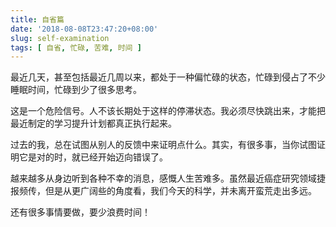 ```yaml
---
title: 自省篇
date: '2018-08-08T23:47:20+08:00'
slug: self-examination
tags: [ 自省, 忙碌, 苦难, 时间 ]
---
```

最近几天，甚至包括最近几周以来，都处于一种偏忙碌的状态，忙碌到侵占了不少睡眠时间，忙碌到少了很多思考。

这是一个危险信号。人不该长期处于这样的停滞状态。我必须尽快跳出来，才能把最近制定的学习提升计划都真正执行起来。

过去的我，总在试图从别人的反馈中来证明点什么。其实，有很多事，当你试图证明它是对的时，就已经开始迈向错误了。

越来越多从身边听到各种不幸的消息，感慨人生苦难多。虽然最近癌症研究领域捷报频传，但是从更广阔些的角度看，我们今天的科学，并未离开蛮荒走出多远。

还有很多事情要做，要少浪费时间！
